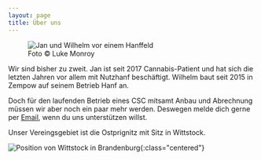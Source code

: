 ```yaml
---
layout: page
title: Über uns
---
```


<figure class="centered">
    <img src="/images/zempow.jpg"
         alt="Jan und Wilhelm vor einem Hanffeld"
         id="we">
    <figcaption>Foto © Luke Monroy</figcaption>
</figure>

Wir sind bisher zu zweit. Jan ist seit 2017 Cannabis-Patient und hat sich die letzten Jahren vor allem mit Nutzhanf beschäftigt. Wilhelm baut seit 2015 in Zempow auf seinem Betrieb Hanf an.

Doch für den laufenden Betrieb eines CSC mitsamt Anbau und Abrechnung müssen wir aber noch ein paar mehr werden. Deswegen melde dich gerne per [Email](mailto:kontakt@csc-weedstock.de), wenn du uns unterstützen willst.

Unser Vereingsgebiet ist die Ostprignitz mit Sitz in Wittstock.

![Position von Wittstock in Brandenburg](/images/karte.jpg){:class="centered"}